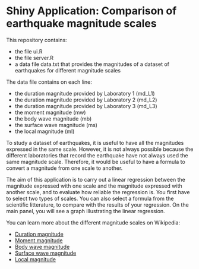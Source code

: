 Shiny Application: Comparison of earthquake magnitude scales
============================================================

This repository contains:
- the file ui.R
- the file server.R
- a data file data.txt that provides the magnitudes of a dataset of earthquakes for different magnitude scales

The data file contains on each line:
- the duration magnitude provided by Laboratory 1 (md_L1)
- the duration magnitude provided by Laboratory 2 (md_L2)
- the duration magnitude provided by Laboratory 3 (md_L3)
- the moment magnitude (mw)
- the body wave magnitude (mb)
- the surface wave magnitude (ms)
- the local magnitude (ml)

To study a dataset of earthquakes, it is useful to have all the magnitudes expressed in the same scale. However, it is not always possible because the different laboratories that record the earthquake have not always used the same magnitude scale. Therefore, it would be useful to have a formula to convert a magnitude from one scale to another.

The aim of this application is to carry out a linear regression between the magnitude expressed with one scale and the magnitude expressed with another scale, and to evaluate how reliable the regression is. You first have to select two types of scales. You can also select a formula from the scientific litterature, to compare with the results of your regression. On the main panel, you will see a graph illustrating the linear regression.

You can learn more about the different magnitude scales on Wikipedia:
- [Duration magnitude](https://en.wikipedia.org/wiki/Earthquake_duration_magnitude)
- [Moment magnitude](https://en.wikipedia.org/wiki/Moment_magnitude_scale)
- [Body wave magnitude](https://en.wikipedia.org/wiki/Body_wave_magnitude)
- [Surface wave magnitude](https://en.wikipedia.org/wiki/Surface_wave_magnitude)
- [Local magnitude](https://en.wikipedia.org/wiki/Richter_magnitude_scale)
